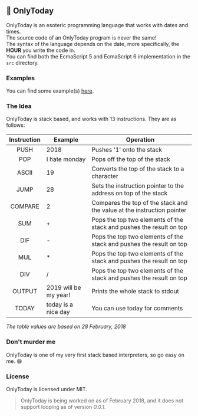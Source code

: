 ## 📅 OnlyToday
OnlyToday is an esoteric programming language that works with dates and times.\
The source code of an OnlyToday program is never the same!\
The syntax of the language depends on the date, more specifically, the **HOUR** you write the code in.\
You can find both the EcmaScript 5 and EcmaScript 6 implementation in the `src` directory.

### Examples
You can find some example(s) [here](https://github.com/molnarmark/onlytoday/tree/master/examples).

### The Idea
OnlyToday is stack based, and works with 13 instructions. They are as follows:

| Instruction | Example               | Operation                                                              |
|:-----------:|-----------------------|------------------------------------------------------------------------|
| PUSH        | 2018                  | Pushes '1' onto the stack                                              |
| POP         | I hate monday         | Pops off the top of the stack                                          |
| ASCII       | 19                    | Converts the top of the stack to a character                           |
| JUMP        | 28                    | Sets the instruction pointer to the address on top of the stack        |
| COMPARE     | 2                     | Compares the top of the stack and the value at the instruction pointer |
| SUM         | +                     | Pops the top two elements of the stack and pushes the result on top    |
| DIF         | -                     | Pops the top two elements of the stack and pushes the result on top    |
| MUL         | *                     | Pops the top two elements of the stack and pushes the result on top    |
| DIV         | /                     | Pops the top two elements of the stack and pushes the result on top    |
| OUTPUT      | 2019 will be my year! | Prints the whole stack to stdout                                       |
| TODAY       | today is a nice day   | You can use today for comments                                         |

*The table values are based on 28 February, 2018*

### Don't murder me
OnlyToday is one of my very first stack based interpreters, so go easy on me. :smile:

### License
OnlyToday is licensed under MIT.

> OnlyToday is being worked on as of February 2018, and it does not support looping as of version *0.0.1*.